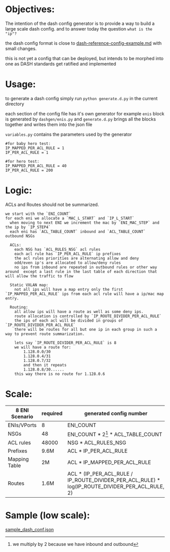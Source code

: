 # Objectives:
The intention of the dash config generator is to provide a way to build a large scale dash config. and to answer today the question `what is the "ip"?`

the dash config format is close to [dash-reference-config-example.md](../../../documentation/gnmi/design/dash-reference-config-example.md) with small changes.

this is not yet a config that can be deployed, but intends to be morphed into one as DASH standards get ratified and implemented

#  Usage:
to generate a dash config simply run `python generate.d.py` in the current directory

each section of the config file has it's own generator for example `enis` block is generated by `dashgen/enis.py` and `generate.d.py` brings all the blocks together and writes them into the json file

`variables.py` contains the parameters used by the generator
```
#for baby hero test:
IP_MAPPED_PER_ACL_RULE = 1
IP_PER_ACL_RULE = 1

#for hero test:
IP_MAPPED_PER_ACL_RULE = 40
IP_PER_ACL_RULE = 200
```

# Logic:
ACLs and Routes should not be summarized.

```
we start with the `ENI_COUNT`
for each eni we allocate a `MAC_L_START` and `IP_L_START`
  when moving to next ENI we increment the mac by `ENI_MAC_STEP` and the ip by `IP_STEP4`
  each eni has `ACL_TABLE_COUNT` inbound and `ACL_TABLE_COUNT` outbound NSGs
  
  ACLs:
    each NSG has `ACL_RULES_NSG` acl rules 
    each acl rule has `IP_PER_ACL_RULE` ip prefixes
    the acl rules priorities are alternating allow and deny
    odd/even ip's are allocated to allow/deny rules
    no ips from inbound are repeated in outbound rules or other way around  except a last rule in the last table of each direction that will allow the traffic to flow

  Static VXLAN map:
    not all ips will have a map entry only the first `IP_MAPPED_PER_ACL_RULE` ips from each acl rule will have a ip/mac map entry.
  
  Routing:
    all allow ips will have a route as well as some deny ips.
    route allocation is controlled by `IP_ROUTE_DIVIDER_PER_ACL_RULE`
    the ips of each acl will be divided in groups of `IP_ROUTE_DIVIDER_PER_ACL_RULE`
    there will be routes for all but one ip in each group in such a way to prevent route summarization.

    lets say `IP_ROUTE_DIVIDER_PER_ACL_RULE` is 8
    we will have a route for:
        1.128.0.0/30
        1.128.0.4/31
        1.128.0.7/32
        and then it repeats
        1.128.0.8/30......
    this way there is no route for 1.128.0.6
```

# Scale:


| 8 ENI Scenario  |  required |   generated config number |
| ----------------| --------- |---------------------------|
| ENIs/VPorts     | 8         | ENI_COUNT                            |
| NSGs            | 48        | ENI_COUNT * 2[^1] * ACL_TABLE_COUNT  |
| ACL rules       | 48000     | NSG * ACL_RULES_NSG                  |
| Prefixes        | 9.6M      | ACL * IP_PER_ACL_RULE                |
| Mapping Table   | 2M        | ACL * IP_MAPPED_PER_ACL_RULE         |
| Routes          | 1.6M      | ACL * (IP_PER_ACL_RULE / IP_ROUTE_DIVIDER_PER_ACL_RULE) *  log(IP_ROUTE_DIVIDER_PER_ACL_RULE, 2)  |

# Sample (low scale):
[sample_dash_conf.json](sample_dash_conf.json)


[^1]: we multiply by 2 because we have inbound and outbound

